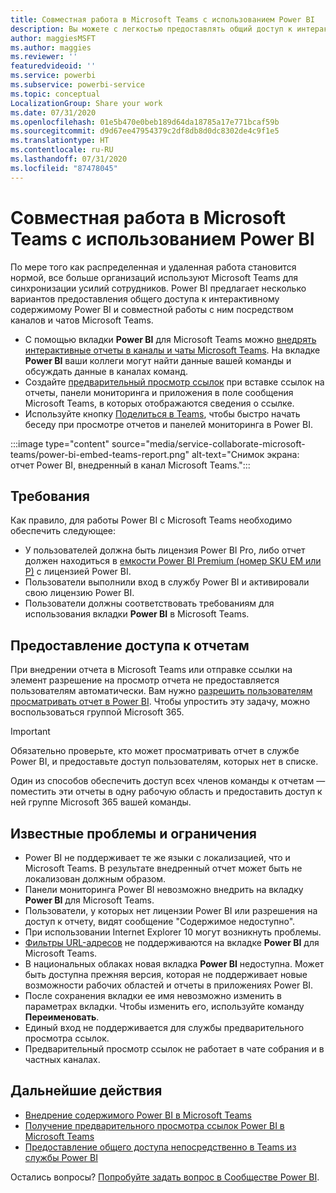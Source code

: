 ```yaml
---
title: Совместная работа в Microsoft Teams с использованием Power BI
description: Вы можете с легкостью предоставлять общий доступ к интерактивному содержимому Power BI и совместно работать с ним посредством каналов и обсуждений Microsoft Teams.
author: maggiesMSFT
ms.author: maggies
ms.reviewer: ''
featuredvideoid: ''
ms.service: powerbi
ms.subservice: powerbi-service
ms.topic: conceptual
LocalizationGroup: Share your work
ms.date: 07/31/2020
ms.openlocfilehash: 01e5b470e0beb189d64da18785a17e771bcaf59b
ms.sourcegitcommit: d9d67ee47954379c2df8db8d0dc8302de4c9f1e5
ms.translationtype: HT
ms.contentlocale: ru-RU
ms.lasthandoff: 07/31/2020
ms.locfileid: "87478045"
---
```

# <a name="collaborate-in-microsoft-teams-with-power-bi"></a>Совместная работа в Microsoft Teams с использованием Power BI

По мере того как распределенная и удаленная работа становится нормой, все больше организаций используют Microsoft Teams для синхронизации усилий сотрудников. Power BI предлагает несколько вариантов предоставления общего доступа к интерактивному содержимому Power BI и совместной работы с ним посредством каналов и чатов Microsoft Teams. 

- С помощью вкладки **Power BI** для Microsoft Teams можно [внедрять интерактивные отчеты в каналы и чаты Microsoft Teams](service-embed-report-microsoft-teams.md). На вкладке **Power BI** ваши коллеги могут найти данные вашей команды и обсуждать данные в каналах команд. 
- Создайте [предварительный просмотр ссылок](service-teams-link-preview.md) при вставке ссылок на отчеты, панели мониторинга и приложения в поле сообщения Microsoft Teams, в которых отображаются сведения о ссылке. 
- Используйте кнопку [Поделиться в Teams](service-share-report-teams.md), чтобы быстро начать беседу при просмотре отчетов и панелей мониторинга в Power BI.
 
:::image type="content" source="media/service-collaborate-microsoft-teams/power-bi-embed-teams-report.png" alt-text="Снимок экрана: отчет Power BI, внедренный в канал Microsoft Teams.":::

## <a name="requirements"></a>Требования

Как правило, для работы Power BI с Microsoft Teams необходимо обеспечить следующее:

- У пользователей должна быть лицензия Power BI Pro, либо отчет должен находиться в [емкости Power BI Premium (номер SKU EM или P)](../admin/service-premium-what-is.md) с лицензией Power BI.
- Пользователи выполнили вход в службу Power BI и активировали свою лицензию Power BI.
- Пользователи должны соответствовать требованиям для использования вкладки **Power BI** в Microsoft Teams.

## <a name="grant-access-to-reports"></a>Предоставление доступа к отчетам

При внедрении отчета в Microsoft Teams или отправке ссылки на элемент разрешение на просмотр отчета не предоставляется пользователям автоматически. Вам нужно [разрешить пользователям просматривать отчет в Power BI](service-share-dashboards.md). Чтобы упростить эту задачу, можно воспользоваться группой Microsoft 365.

> [!IMPORTANT]
> Обязательно проверьте, кто может просматривать отчет в службе Power BI, и предоставьте доступ пользователям, которых нет в списке.

Один из способов обеспечить доступ всех членов команды к отчетам — поместить эти отчеты в одну рабочую область и предоставить доступ к ней группе Microsoft 365 вашей команды.

## <a name="known-issues-and-limitations"></a>Известные проблемы и ограничения

- Power BI не поддерживает те же языки с локализацией, что и Microsoft Teams. В результате внедренный отчет может быть не локализован должным образом.
- Панели мониторинга Power BI невозможно внедрить на вкладку **Power BI** для Microsoft Teams.
- Пользователи, у которых нет лицензии Power BI или разрешения на доступ к отчету, видят сообщение "Содержимое недоступно".
- При использовании Internet Explorer 10 могут возникнуть проблемы. <!--You can look at the [browsers support for Power BI](../consumer/end-user-browsers.md) and for [Microsoft 365](https://products.office.com/office-system-requirements#Browsers-section). -->
- [Фильтры URL-адресов](service-url-filters.md) не поддерживаются на вкладке **Power BI** для Microsoft Teams.
- В национальных облаках новая вкладка **Power BI** недоступна. Может быть доступна прежняя версия, которая не поддерживает новые возможности рабочих областей и отчеты в приложениях Power BI.
- После сохранения вкладки ее имя невозможно изменить в параметрах вкладки. Чтобы изменить его, используйте команду **Переименовать**.
- Единый вход не поддерживается для службы предварительного просмотра ссылок.
- Предварительный просмотр ссылок не работает в чате собрания и в частных каналах.

## <a name="next-steps"></a>Дальнейшие действия

- [Внедрение содержимого Power BI в Microsoft Teams](service-embed-report-microsoft-teams.md)
- [Получение предварительного просмотра ссылок Power BI в Microsoft Teams](service-teams-link-preview.md)
- [Предоставление общего доступа непосредственно в Teams из службы Power BI](service-share-report-teams.md)

Остались вопросы? [Попробуйте задать вопрос в Сообществе Power BI](https://community.powerbi.com/).

